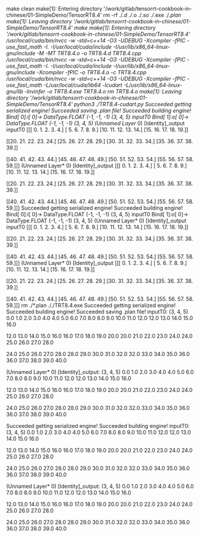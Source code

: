 make clean
make[1]: Entering directory '/work/gitlab/tensorrt-cookbook-in-chinese/01-SimpleDemo/TensorRT8.4'
rm -rf ./*.d ./*.o ./*.so ./*.exe ./*.plan
make[1]: Leaving directory '/work/gitlab/tensorrt-cookbook-in-chinese/01-SimpleDemo/TensorRT8.4'
make
make[1]: Entering directory '/work/gitlab/tensorrt-cookbook-in-chinese/01-SimpleDemo/TensorRT8.4'
/usr/local/cuda/bin/nvcc -w -std=c++14 -O3 -UDEBUG -Xcompiler -fPIC -use_fast_math -I. -I/usr/local/cuda/include -I/usr/lib/x86_64-linux-gnu/include -M -MT TRT8.4.o -o TRT8.4.d TRT8.4.cpp
/usr/local/cuda/bin/nvcc -w -std=c++14 -O3 -UDEBUG -Xcompiler -fPIC -use_fast_math -I. -I/usr/local/cuda/include -I/usr/lib/x86_64-linux-gnu/include -Xcompiler -fPIC -o TRT8.4.o -c TRT8.4.cpp
/usr/local/cuda/bin/nvcc -w -std=c++14 -O3 -UDEBUG -Xcompiler -fPIC -use_fast_math -L/usr/local/cuda/lib64 -lcudart -L/usr/lib/x86_64-linux-gnu/lib -lnvinfer -o TRT8.4.exe TRT8.4.o
rm TRT8.4.o
make[1]: Leaving directory '/work/gitlab/tensorrt-cookbook-in-chinese/01-SimpleDemo/TensorRT8.4'
python3 ./TRT8.4-cudart.py
Succeeded getting serialized engine!
Succeeded saving .plan file!
Succeeded building engine!
Bind[ 0]:i[ 0]-> DataType.FLOAT (-1, -1, -1) (3, 4, 5) inputT0
Bind[ 1]:o[ 0]-> DataType.FLOAT (-1, -1, -1) (3, 4, 5) (Unnamed Layer* 0) [Identity]_output
inputT0
[[[ 0.  1.  2.  3.  4.]
  [ 5.  6.  7.  8.  9.]
  [10. 11. 12. 13. 14.]
  [15. 16. 17. 18. 19.]]

 [[20. 21. 22. 23. 24.]
  [25. 26. 27. 28. 29.]
  [30. 31. 32. 33. 34.]
  [35. 36. 37. 38. 39.]]

 [[40. 41. 42. 43. 44.]
  [45. 46. 47. 48. 49.]
  [50. 51. 52. 53. 54.]
  [55. 56. 57. 58. 59.]]]
(Unnamed Layer* 0) [Identity]_output
[[[ 0.  1.  2.  3.  4.]
  [ 5.  6.  7.  8.  9.]
  [10. 11. 12. 13. 14.]
  [15. 16. 17. 18. 19.]]

 [[20. 21. 22. 23. 24.]
  [25. 26. 27. 28. 29.]
  [30. 31. 32. 33. 34.]
  [35. 36. 37. 38. 39.]]

 [[40. 41. 42. 43. 44.]
  [45. 46. 47. 48. 49.]
  [50. 51. 52. 53. 54.]
  [55. 56. 57. 58. 59.]]]
Succeeded getting serialized engine!
Succeeded building engine!
Bind[ 0]:i[ 0]-> DataType.FLOAT (-1, -1, -1) (3, 4, 5) inputT0
Bind[ 1]:o[ 0]-> DataType.FLOAT (-1, -1, -1) (3, 4, 5) (Unnamed Layer* 0) [Identity]_output
inputT0
[[[ 0.  1.  2.  3.  4.]
  [ 5.  6.  7.  8.  9.]
  [10. 11. 12. 13. 14.]
  [15. 16. 17. 18. 19.]]

 [[20. 21. 22. 23. 24.]
  [25. 26. 27. 28. 29.]
  [30. 31. 32. 33. 34.]
  [35. 36. 37. 38. 39.]]

 [[40. 41. 42. 43. 44.]
  [45. 46. 47. 48. 49.]
  [50. 51. 52. 53. 54.]
  [55. 56. 57. 58. 59.]]]
(Unnamed Layer* 0) [Identity]_output
[[[ 0.  1.  2.  3.  4.]
  [ 5.  6.  7.  8.  9.]
  [10. 11. 12. 13. 14.]
  [15. 16. 17. 18. 19.]]

 [[20. 21. 22. 23. 24.]
  [25. 26. 27. 28. 29.]
  [30. 31. 32. 33. 34.]
  [35. 36. 37. 38. 39.]]

 [[40. 41. 42. 43. 44.]
  [45. 46. 47. 48. 49.]
  [50. 51. 52. 53. 54.]
  [55. 56. 57. 58. 59.]]]
rm ./*.plan
././TRT8.4.exe
Succeeded getting serialized engine!
Succeeded building engine!
Succeeded saving .plan file!
inputT0: (3, 4, 5)
 0.0  1.0  2.0  3.0  4.0 
 4.0  5.0  6.0  7.0  8.0 
 8.0  9.0 10.0 11.0 12.0 
12.0 13.0 14.0 15.0 16.0 

12.0 13.0 14.0 15.0 16.0 
16.0 17.0 18.0 19.0 20.0 
20.0 21.0 22.0 23.0 24.0 
24.0 25.0 26.0 27.0 28.0 

24.0 25.0 26.0 27.0 28.0 
28.0 29.0 30.0 31.0 32.0 
32.0 33.0 34.0 35.0 36.0 
36.0 37.0 38.0 39.0 40.0 

(Unnamed Layer* 0) [Identity]_output: (3, 4, 5)
 0.0  1.0  2.0  3.0  4.0 
 4.0  5.0  6.0  7.0  8.0 
 8.0  9.0 10.0 11.0 12.0 
12.0 13.0 14.0 15.0 16.0 

12.0 13.0 14.0 15.0 16.0 
16.0 17.0 18.0 19.0 20.0 
20.0 21.0 22.0 23.0 24.0 
24.0 25.0 26.0 27.0 28.0 

24.0 25.0 26.0 27.0 28.0 
28.0 29.0 30.0 31.0 32.0 
32.0 33.0 34.0 35.0 36.0 
36.0 37.0 38.0 39.0 40.0 

Succeeded getting serialized engine!
Succeeded building engine!
inputT0: (3, 4, 5)
 0.0  1.0  2.0  3.0  4.0 
 4.0  5.0  6.0  7.0  8.0 
 8.0  9.0 10.0 11.0 12.0 
12.0 13.0 14.0 15.0 16.0 

12.0 13.0 14.0 15.0 16.0 
16.0 17.0 18.0 19.0 20.0 
20.0 21.0 22.0 23.0 24.0 
24.0 25.0 26.0 27.0 28.0 

24.0 25.0 26.0 27.0 28.0 
28.0 29.0 30.0 31.0 32.0 
32.0 33.0 34.0 35.0 36.0 
36.0 37.0 38.0 39.0 40.0 

(Unnamed Layer* 0) [Identity]_output: (3, 4, 5)
 0.0  1.0  2.0  3.0  4.0 
 4.0  5.0  6.0  7.0  8.0 
 8.0  9.0 10.0 11.0 12.0 
12.0 13.0 14.0 15.0 16.0 

12.0 13.0 14.0 15.0 16.0 
16.0 17.0 18.0 19.0 20.0 
20.0 21.0 22.0 23.0 24.0 
24.0 25.0 26.0 27.0 28.0 

24.0 25.0 26.0 27.0 28.0 
28.0 29.0 30.0 31.0 32.0 
32.0 33.0 34.0 35.0 36.0 
36.0 37.0 38.0 39.0 40.0 

